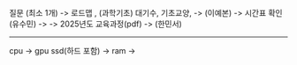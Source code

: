 질문 (최소 1개)
-> 로드맵 , (과학기초) 대기수, 기초교양,   -> (이예본)
-> 시간표 확인(유수민) -> 
-> 2025년도 교육과정(pdf) -> (한민서)



---

cpu -> 
gpu
ssd(하드 포함) -> 
ram -> 